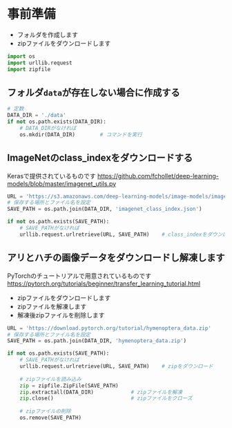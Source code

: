 # 事前準備

- フォルダを作成します
- zipファイルをダウンロードします


```python
import os
import urllib.request
import zipfile
```

## フォルダ`data`が存在しない場合に作成する


```python
# 定数
DATA_DIR = './data'
if not os.path.exists(DATA_DIR):
    # DATA_DIRがなければ
    os.mkdir(DATA_DIR)        # コマンドを実行
```

## ImageNetのclass_indexをダウンロードする

Kerasで提供されているものです
https://github.com/fchollet/deep-learning-models/blob/master/imagenet_utils.py



```python
URL = 'https://s3.amazonaws.com/deep-learning-models/image-models/imagenet_class_index.json'
# 保存する場所とファイル名を設定
SAVE_PATH = os.path.join(DATA_DIR, 'imagenet_class_index.json')

if not os.path.exists(SAVE_PATH):
    # SAVE_PATHがなければ
    urllib.request.urlretrieve(URL, SAVE_PATH)    # class_indexをダウンロード
```

## アリとハチの画像データをダウンロードし解凍します

PyTorchのチュートリアルで用意されているものです
https://pytorch.org/tutorials/beginner/transfer_learning_tutorial.html

- zipファイルをダウンロードします
- zipファイルを解凍します
- 解凍後zipファイルを削除します


```python
URL = 'https://download.pytorch.org/tutorial/hymenoptera_data.zip'
# 保存する場所とファイル名を設定
SAVE_PATH = os.path.join(DATA_DIR, 'hymenoptera_data.zip')

if not os.path.exists(SAVE_PATH):
    # SAVE_PATHがなければ
    urllib.request.urlretrieve(URL, SAVE_PATH)    # zipをダウンロード
    
    # zipファイルを読み込み
    zip = zipfile.ZipFile(SAVE_PATH)
    zip.extractall(DATA_DIR)            # zipファイルを解凍
    zip.close()                         # zipファイルをクローズ
    
    # zipファイルの削除
    os.remove(SAVE_PATH)
```
